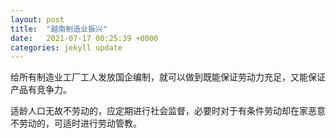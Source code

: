 ```yaml
---
layout: post
title:  "越南制造业振兴"
date:   2021-07-17 00:25:39 +0000
categories: jekyll update
---
```


给所有制造业工厂工人发放国企编制，就可以做到既能保证劳动力充足，又能保证产品有竞争力。

适龄人口无故不劳动的，应定期进行社会监督，必要时对于有条件劳动却在家恶意不劳动的，可适时进行劳动管教。